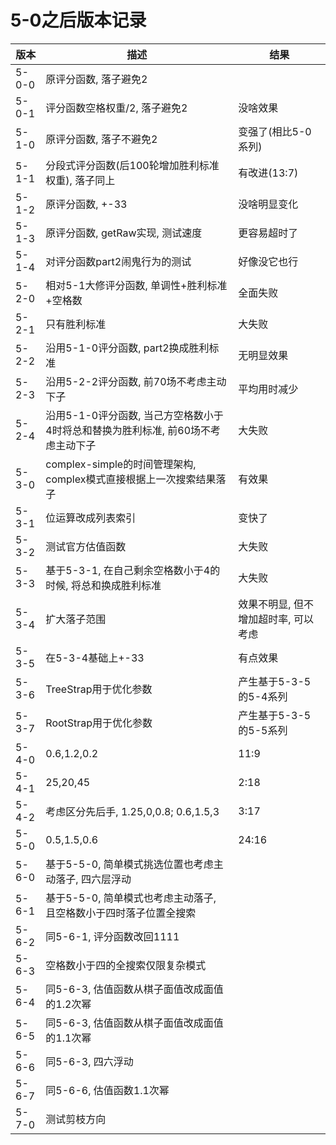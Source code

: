 # 5-0之后版本记录

| 版本 | 描述 | 结果 |
| ----- | ----- | ----- |
| 5-0-0 | 原评分函数, 落子避免2 |
| 5-0-1 | 评分函数空格权重/2, 落子避免2 | 没啥效果 |
| 5-1-0 | 原评分函数, 落子不避免2 | 变强了(相比5-0系列) |
| 5-1-1 | 分段式评分函数(后100轮增加胜利标准权重), 落子同上 | 有改进(13:7) |
| 5-1-2 | 原评分函数, +-33 | 没啥明显变化 |
| 5-1-3 | 原评分函数, getRaw实现, 测试速度 | 更容易超时了 |
| 5-1-4 | 对评分函数part2闹鬼行为的测试 | 好像没它也行 |
| 5-2-0 | 相对5-1大修评分函数, 单调性+胜利标准+空格数 | 全面失败 |
| 5-2-1 | 只有胜利标准 | 大失败 |
| 5-2-2 | 沿用5-1-0评分函数, part2换成胜利标准 | 无明显效果 |
| 5-2-3 | 沿用5-2-2评分函数, 前70场不考虑主动下子 | 平均用时减少 |
| 5-2-4 | 沿用5-1-0评分函数, 当己方空格数小于4时将总和替换为胜利标准, 前60场不考虑主动下子 | 大失败
| 5-3-0 | complex-simple的时间管理架构, complex模式直接根据上一次搜索结果落子 | 有效果 |
| 5-3-1 | 位运算改成列表索引 | 变快了 |
| 5-3-2 | 测试官方估值函数 | 大失败 |
| 5-3-3 | 基于5-3-1, 在自己剩余空格数小于4的时候, 将总和换成胜利标准 | 大失败 |
| 5-3-4 | 扩大落子范围 | 效果不明显, 但不增加超时率, 可以考虑
| 5-3-5 | 在5-3-4基础上+-33 | 有点效果
| 5-3-6 | TreeStrap用于优化参数 | 产生基于5-3-5的5-4系列 |
| 5-3-7 | RootStrap用于优化参数 | 产生基于5-3-5的5-5系列 |
| 5-4-0 | 0.6,1.2,0.2 | 11:9 |
| 5-4-1 | 25,20,45 | 2:18 |
| 5-4-2 | 考虑区分先后手, 1.25,0,0.8; 0.6,1.5,3 | 3:17 |
| 5-5-0 | 0.5,1.5,0.6 | 24:16 |
| 5-6-0 | 基于5-5-0, 简单模式挑选位置也考虑主动落子, 四六层浮动 |
| 5-6-1 | 基于5-5-0, 简单模式也考虑主动落子, 且空格数小于四时落子位置全搜索 |
| 5-6-2 | 同5-6-1, 评分函数改回1111 |
| 5-6-3 | 空格数小于四的全搜索仅限复杂模式 |
| 5-6-4 | 同5-6-3, 估值函数从棋子面值改成面值的1.2次幂 |
| 5-6-5 | 同5-6-3, 估值函数从棋子面值改成面值的1.1次幂 |
| 5-6-6 | 同5-6-3, 四六浮动
| 5-6-7 | 同5-6-6, 估值函数1.1次幂
| 5-7-0 | 测试剪枝方向
